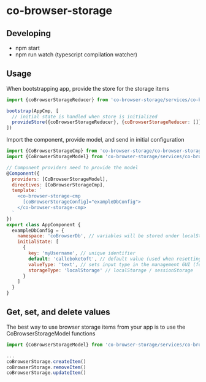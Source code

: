 # co-browser-storage

## Developing

- npm start
- npm run watch (typescript compilation watcher)

## Usage

When bootstrapping app, provide the store for the storage items

```javascript
import {coBrowserStorageReducer} from 'co-browser-storage/services/co-browser-storage-reducer'

bootstrap(AppCmp, [
  // initial state is handled when store is initialized
  provideStore({coBrowserStorageReducer}, {coBrowserStorageReducer: []})
])
```

Import the component, provide model, and send in initial configuration

```javascript
import {CoBrowserStorageCmp} from 'co-browser-storage/co-browser-storage-cmp'
import {CoBrowserStorageModel} from 'co-browser-storage/services/co-browser-storage-model'

// Component providers need to provide the model
@Component({
  providers: [CoBrowserStorageModel],
  directives: [CoBrowserStorageCmp],
  template: `
    <co-browser-storage-cmp
      [coBrowserStorageConfig]="exampleDbConfig">
    </co-browser-storage-cmp>
  `
})
export class AppComponent {
  exampleDbConfig = {
    namespace: 'coBrowserDb', // variables will be stored under localStorage['coBrowserDb' + '.' + 'myUserName']
    initialState: [
      {
        key: 'myUsername', // unique identifier
        default: 'calleboketoft', // default value (used when resetting or clearing browser storage)
        valueType: 'text', // sets input type in the management GUI (for example text/password/number)
        storageType: 'localStorage' // localStorage / sessionStorage
      }
    ]
  }
}
```

## Get, set, and delete values

The best way to use browser storage items from your app is to use the CoBrowserStorageModel functions

```javascript
import {CoBrowserStorageModel} from 'co-browser-storage/services/co-browser-storage-model'

...
coBrowserStorage.createItem()
coBrowserStorage.removeItem()
coBrowserStorage.updateItem()
```
